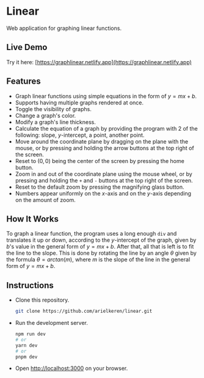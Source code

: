 # Linear

Web application for graphing linear functions.

## Live Demo

Try it here: [https://graphlinear.netlify.app](https://graphlinear.netlify.app)

## Features

- Graph linear functions using simple equations in the form of $y=mx+b$.
- Supports having multiple graphs rendered at once.
- Toggle the visibility of graphs.
- Change a graph's color.
- Modify a graph's line thickness.
- Calculate the equation of a graph by providing the program with 2 of the following: slope, $y$-intercept, a point, another point.
- Move around the coordinate plane by dragging on the plane with the mouse, or by pressing and holding the arrow buttons at the top right of the screen.
- Reset to $(0,0)$ being the center of the screen by pressing the home button.
- Zoom in and out of the coordinate plane using the mouse wheel, or by pressing and holding the `+` and `-` buttons at the top right of the screen.
- Reset to the default zoom by pressing the magnifying glass button.
- Numbers appear uniformly on the $x$-axis and on the $y$-axis depending on the amount of zoom.

## How It Works

To graph a linear function, the program uses a long enough `div` and translates it up or down, according to the $y$-intercept of the graph, given by $b$'s value in the general form of $y=mx+b$. After that, all that is left is to fit the line to the slope. This is done by rotating the line by an angle $θ$ given by the formula $θ=arctan(m)$, where $m$ is the slope of the line in the general form of $y=mx+b$.

## Instructions

- Clone this repository.
  ```bash
  git clone https://github.com/arielkeren/linear.git
  ```
- Run the development server.
  ```bash
  npm run dev
  # or
  yarn dev
  # or
  pnpm dev
  ```
- Open [http://localhost:3000](http://localhost:3000) on your browser.
